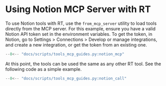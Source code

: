 # Using Notion MCP Server with RT

To use Notion tools with RT, use the `from_mcp_server` utility to load tools directly from the MCP server. For this example, ensure you have a valid Notion API token set in the environment variables. To get the token, in Notion, go to Settings > Connections > Develop or manage integrations, and create a new integration, or get the token from an existing one.

```python
--8<-- "docs/scripts/tools_mcp_guides.py:notion_mcp"
```

At this point, the tools can be used the same as any other RT tool. See the following code as a simple example.

```python
--8<-- "docs/scripts/tools_mcp_guides.py:notion_call"
```